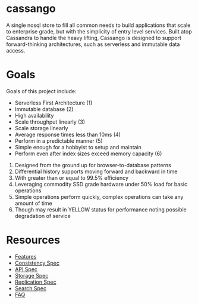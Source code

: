 cassango
========

A single nosql store to fill all common needs to build applications that scale to enterprise grade, but with the simplicity of entry level services. Built atop Cassandra to handle the heavy lifting, Cassango is designed to support forward-thinking architectures, such as serverless and immutable data access.


# Goals

Goals of this project include:

* Serverless First Architecture (1)
* Immutable database (2)
* High availability
* Scale throughput linearly (3)
* Scale storage linearly
* Average response times less than 10ms (4)
* Perform in a predictable manner (5)
* Simple enough for a hobbyist to setup and maintain
* Perform even after index sizes exceed memory capacity (6)


1. Designed from the ground up for browser-to-database patterns
2. Differential history supports moving forward and backward in time
3. With greater than or equal to 99.5% efficiency
4. Leveraging commodity SSD grade hardware under 50% load for basic operations
5. Simple operations perform quickly, complex operations can take any amount of time
6. Though may result in YELLOW status for performance noting possible degradation of service



# Resources

* [Features](./FEATURES.md)
* [Consistency Spec](./CONSISTENCY_SPEC.md)
* [API Spec](./API_SPEC.md)
* [Storage Spec](./STORAGE_SPEC.md)
* [Replication Spec](./REPLICATION_SPEC.md)
* [Search Spec](./SEARCH_SPEC.md)
* [FAQ](./FAQ.md)

